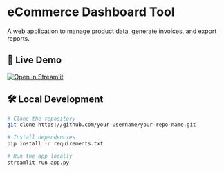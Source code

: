 # eCommerce Dashboard Tool

A web application to manage product data, generate invoices, and export reports.

## 🚀 Live Demo

[![Open in Streamlit](https://static.streamlit.io/badges/streamlit_badge_black_white.svg)](https://ecom-dashboard-tool-simplified.streamlit.app/)

## 🛠️ Local Development

```bash
# Clone the repository
git clone https://github.com/your-username/your-repo-name.git

# Install dependencies
pip install -r requirements.txt

# Run the app locally
streamlit run app.py
```
